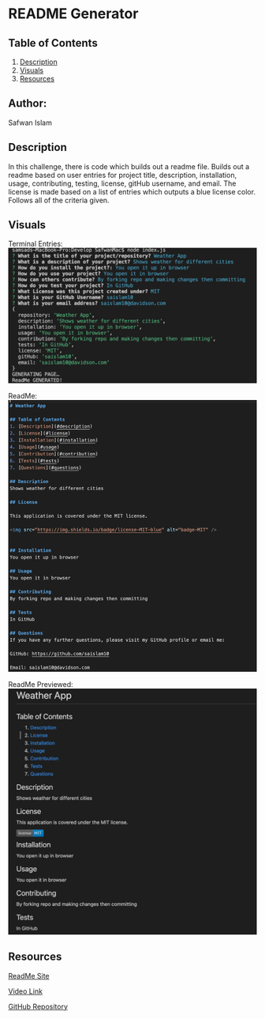 # README Generator

## Table of Contents 
1. [Description](#description)
2. [Visuals](#visuals)
3. [Resources](#resources)

## Author:

Safwan Islam

## Description
In this challenge, there is code which builds out a readme file. Builds out a readme based on user entries for project title, description, installation, usage, contributing, testing, license, gitHub username, and email. The license is made based on a list of entries which outputs a blue license color. Follows all of the criteria given. 


## Visuals
Terminal Entries:
![Terminal](./terminal.png)




ReadMe:
![ReadMe](./actual.png)




ReadMe Previewed:
![Previewed](./preview.png)


## Resources
[ReadMe Site](https://saislam10.github.io/weather/)

[Video Link](https://github.com/saislam10/weather)

[GitHub Repository](https://github.com/saislam10/weather)
